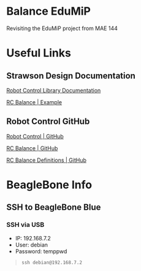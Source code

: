 # Balance EduMiP

Revisiting the EduMiP project from MAE 144


# Useful Links

## Strawson Design Documentation

[Robot Control Library Documentation](http://strawsondesign.com/docs/librobotcontrol/index.html)

[RC Balance | Example](http://strawsondesign.com/docs/librobotcontrol/rc_balance_8c-example.html)

## Robot Control GitHub

[Robot Control | GitHub](https://github.com/beagleboard/librobotcontrol)

[RC Balance | GitHub](https://github.com/beagleboard/librobotcontrol/blob/master/examples/src/rc_balance.c)

[RC Balance Definitions | GitHub](https://github.com/beagleboard/librobotcontrol/blob/master/examples/src/rc_balance_defs.h)


# BeagleBone Info

## SSH to BeagleBone Blue

### SSH via USB
- IP: 192.168.7.2
- User: debian
- Password: temppwd

> `ssh debian@192.168.7.2`
